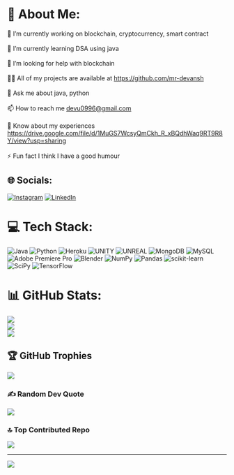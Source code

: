 # 💫 About Me:
🔭 I’m currently working on blockchain, cryptocurrency, smart contract<br><br>🌱 I’m currently learning DSA using java<br><br>🤝 I’m looking for help with blockchain<br><br>👨‍💻 All of my projects are available at https://github.com/mr-devansh<br><br>💬 Ask me about java, python<br><br>📫 How to reach me devu0996@gmail.com<br><br>📄 Know about my experiences https://drive.google.com/file/d/1MuGS7WcsyQmCkh_R_xBQdhWaq9RT9R8Y/view?usp=sharing<br><br>⚡ Fun fact I think I have a good humour

## 🌐 Socials:
[![Instagram](https://img.shields.io/badge/Instagram-%23E4405F.svg?logo=Instagram&logoColor=white)](https://instagram.com/_devansh_singh_21/) [![LinkedIn](https://img.shields.io/badge/LinkedIn-%230077B5.svg?logo=linkedin&logoColor=white)](https://www.linkedin.com/in/mr-devansh-/) 

# 💻 Tech Stack:
![Java](https://img.shields.io/badge/java-%23ED8B00.svg?style=for-the-badge&logo=java&logoColor=white) ![Python](https://img.shields.io/badge/python-3670A0?style=for-the-badge&logo=python&logoColor=ffdd54) ![Heroku](https://img.shields.io/badge/heroku-%23430098.svg?style=for-the-badge&logo=heroku&logoColor=white) ![UNITY](https://img.shields.io/badge/Unity-%2320232a.svg?style=for-the-badge&logo=unity&logoColor=white) ![UNREAL](https://img.shields.io/badge/unreal-%2320232a.svg?style=for-the-badge&logo=unreal-engine&logoColor=white) ![MongoDB](https://img.shields.io/badge/MongoDB-%234ea94b.svg?style=for-the-badge&logo=mongodb&logoColor=white) ![MySQL](https://img.shields.io/badge/mysql-%2300f.svg?style=for-the-badge&logo=mysql&logoColor=white) ![Adobe Premiere Pro](https://img.shields.io/badge/Adobe%20Premiere%20Pro-9999FF.svg?style=for-the-badge&logo=Adobe%20Premiere%20Pro&logoColor=white) ![Blender](https://img.shields.io/badge/blender-%23F5792A.svg?style=for-the-badge&logo=blender&logoColor=white) ![NumPy](https://img.shields.io/badge/numpy-%23013243.svg?style=for-the-badge&logo=numpy&logoColor=white) ![Pandas](https://img.shields.io/badge/pandas-%23150458.svg?style=for-the-badge&logo=pandas&logoColor=white) ![scikit-learn](https://img.shields.io/badge/scikit--learn-%23F7931E.svg?style=for-the-badge&logo=scikit-learn&logoColor=white) ![SciPy](https://img.shields.io/badge/SciPy-%230C55A5.svg?style=for-the-badge&logo=scipy&logoColor=%white) ![TensorFlow](https://img.shields.io/badge/TensorFlow-%23FF6F00.svg?style=for-the-badge&logo=TensorFlow&logoColor=white)
# 📊 GitHub Stats:
![](https://github-readme-stats.vercel.app/api?username=mr-devansh&theme=dark&hide_border=false&include_all_commits=true&count_private=false)<br/>
![](https://github-readme-streak-stats.herokuapp.com/?user=mr-devansh&theme=dark&hide_border=false)<br/>
![](https://github-readme-stats.vercel.app/api/top-langs/?username=mr-devansh&theme=dark&hide_border=false&include_all_commits=true&count_private=false&layout=compact)

## 🏆 GitHub Trophies
![](https://github-profile-trophy.vercel.app/?username=mr-devansh&theme=radical&no-frame=false&no-bg=false&margin-w=4)

### ✍️ Random Dev Quote
![](https://quotes-github-readme.vercel.app/api?type=vetical&theme=dark)

### 🔝 Top Contributed Repo
![](https://github-contributor-stats.vercel.app/api?username=mr-devansh&limit=5&theme=dark&combine_all_yearly_contributions=true)

---
[![](https://visitcount.itsvg.in/api?id=mr-devansh&icon=0&color=0)](https://visitcount.itsvg.in)

